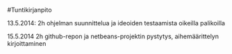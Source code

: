 #Tuntikirjanpito

13.5.2014: 2h ohjelman suunnittelua ja ideoiden testaamista oikeilla palikoilla

15.5.2014 2h github-repon ja netbeans-projektin pystytys, aihemäärittelyn kirjoittaminen

